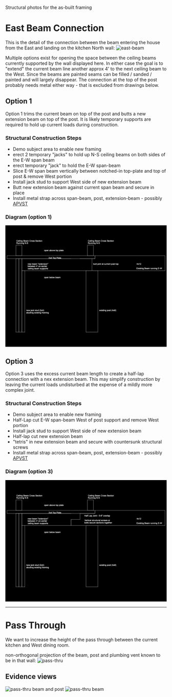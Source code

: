 Structural photos for the as-built framing

# East Beam Connection
This is the detail of the connection between the beam entering the house from the East and landing on the kitchen North wall:
![east-beam](assets/post-and-beam.png)

Multiple options exist for opening the space between the ceiling beams currently supported by the wall displayed here. In either case the goal is to "extend" the current beam line another approx 4' to the next ceiling beam to the West. Since the beams are painted seams can be filled / sanded / painted and will largely disappear. The connection at the top of the post probably needs metal either way - that is excluded from drawings below.

## Option 1
Option 1 trims the current beam on top of the post and butts a new extension beam on top of the post. It is likely temporary supports are required to hold up current loads during construction.

### Structural Construction Steps

* Demo subject area to enable new framing
* erect 2 temporary "jacks" to hold up N-S ceiling beams on both sides of the E-W span beam
* erect temporary "jack" to hold the E-W span-beam
* Slice E-W span beam vertically between notched-in top-plate and top of post & remove West portion
* Install jack stud to support West side of new extension beam
* Butt new extension beam against current span beam and secure in place
* Install metal strap across span-beam, post, extension-beam - possibly [APVST](https://www.strongtie.com/avantcollection_outdooraccents/apvst_strap/p/apvst)

### Diagram (option 1)

![op1](assets/beam%20detail%20op1.png)

## Option 3
Option 3 uses the excess current beam length to create a half-lap connection with a nex extension beam. This may simplify construction by leaving the current loads undisturbed at the expense of a mildly more complex joint.

### Structural Construction Steps

* Demo subject area to enable new framing
* Half-Lap cut E-W span-beam West of post support and remove West portion
* Install jack stud to support West side of new extension beam
* Half-lap cut new extension beam
* "tetris" in new extension beam and secure with countersunk structural screws
* Install metal strap across span-beam, post, extension-beam - possibly [APVST](https://www.strongtie.com/avantcollection_outdooraccents/apvst_strap/p/apvst)

### Diagram (option 3)

![op1](assets/beam%20detail%20op3.png)

----

# Pass Through
We want to increase the height of the pass through between the current kitchen and West dining room.

non-orthogonal projection of the beam, post and plumbing vent known to be in that wall:
![pass-thru](assets/pass-thru.png)

## Evidence views
![pass-thru beam and post](assets/pass-thru-beam_post_.png)
![pass-thru beam](assets/pass-thru-beam.png)



